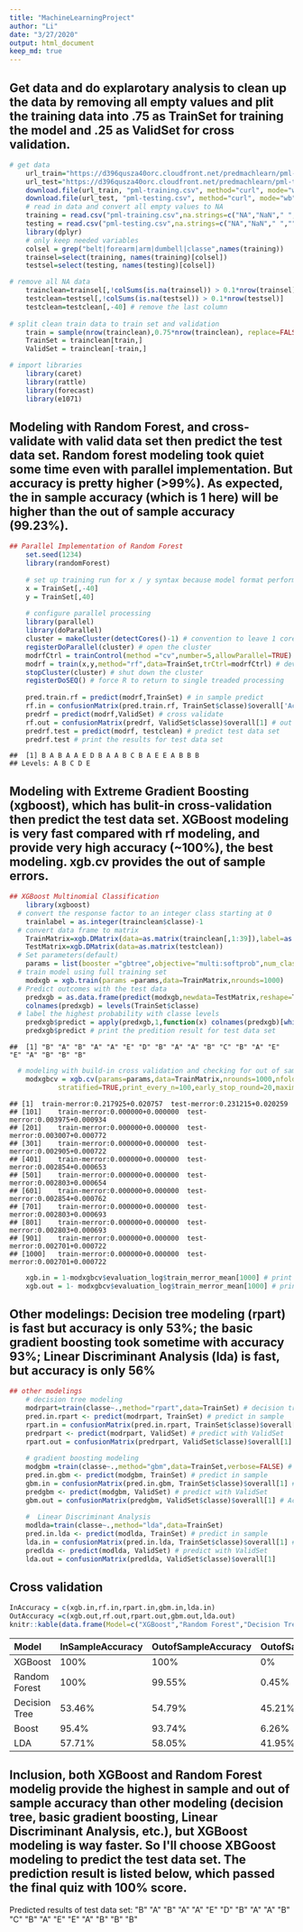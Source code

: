 ```yaml
---
title: "MachineLearningProject"
author: "Li"
date: "3/27/2020"
output: html_document
keep_md: true
---
```

## Get data and do explarotary analysis to clean up the data by removing all empty values and plit the training data into .75 as TrainSet for training the model and .25 as ValidSet for cross validation.

```r
# get data
    url_train="https://d396qusza40orc.cloudfront.net/predmachlearn/pml-training.csv"
    url_test="https://d396qusza40orc.cloudfront.net/predmachlearn/pml-testing.csv"
    download.file(url_train, "pml-training.csv", method="curl", mode="wb")
    download.file(url_test, "pml-testing.csv", method="curl", mode="wb")
    # read in data and convert all empty values to NA
    training = read.csv("pml-training.csv",na.strings=c("NA","NaN"," ",""))
    testing = read.csv("pml-testing.csv",na.strings=c("NA","NaN"," ",""))
    library(dplyr)
    # only keep needed variables
    colsel = grep("belt|forearm|arm|dumbell|classe",names(training))
    trainsel=select(training, names(training)[colsel])
    testsel=select(testing, names(testing)[colsel])

# remove all NA data   
    trainclean=trainsel[,!colSums(is.na(trainsel)) > 0.1*nrow(trainsel)] 
    testclean=testsel[,!colSums(is.na(testsel)) > 0.1*nrow(testsel)]
    testclean=testclean[,-40] # remove the last column
    
# split clean train data to train set and validation
    train = sample(nrow(trainclean),0.75*nrow(trainclean), replace=FALSE)
    TrainSet = trainclean[train,]
    ValidSet = trainclean[-train,]

# import libraries
    library(caret)
    library(rattle)
    library(forecast)
    library(e1071)
```

## Modeling with Random Forest, and cross-validate with valid data set then predict the test data set. Random forest modeling took quiet some time even with parallel implementation. But accuracy is pretty higher (>99%). As expected, the in sample accuracy (which is 1 here) will be higher than the out of sample accuracy (99.23%).

```r
## Parallel Implementation of Random Forest
    set.seed(1234)    
    library(randomForest)
    
    # set up training run for x / y syntax because model format performs poorly
    x = TrainSet[,-40]
    y = TrainSet[,40]
    
    # configure parallel processing
    library(parallel)
    library(doParallel)
    cluster = makeCluster(detectCores()-1) # convention to leave 1 core for OS
    registerDoParallel(cluster) # open the cluster
    modrfCtrl = trainControl(method ="cv",number=5,allowParallel=TRUE) # Configure trainControl object
    modrf = train(x,y,method="rf",data=TrainSet,trCtrl=modrfCtrl) # develop training model
    stopCluster(cluster) # shut down the cluster
    registerDoSEQ() # force R to return to single treaded processing
    
    pred.train.rf = predict(modrf,TrainSet) # in sample predict
    rf.in = confusionMatrix(pred.train.rf, TrainSet$classe)$overall['Accuracy'] # in sample accuracy
    predrf = predict(modrf,ValidSet) # cross validate      
    rf.out = confusionMatrix(predrf, ValidSet$classe)$overall[1] # out of sample accuracy
    predrf.test = predict(modrf, testclean) # predict test data set 
    predrf.test # print the results for test data set
```

```
##  [1] B A B A A E D B A A B C B A E E A B B B
## Levels: A B C D E
```

## Modeling with Extreme Gradient Boosting (xgboost), which has bulit-in cross-validation then predict the test data set. XGBoost modeling is very fast compared with rf modeling, and provide very high accuracy (~100%), the best modeling. xgb.cv provides the out of sample errors.

```r
## XGBoost Multinomial Classification
    library(xgboost)
  # convert the response factor to an integer class starting at 0
    trainlabel = as.integer(trainclean$classe)-1
  # convert data frame to matrix
    TrainMatrix=xgb.DMatrix(data=as.matrix(trainclean[,1:39]),label=as.matrix(trainlabel))
    TestMatrix=xgb.DMatrix(data=as.matrix(testclean))
  # Set parameters(default)
    params = list(booster ="gbtree",objective="multi:softprob",num_class=5,eval_metric="merror")
  # train model using full training set
    modxgb = xgb.train(params =params,data=TrainMatrix,nrounds=1000)
  # Predict outcomes with the test data
    predxgb = as.data.frame(predict(modxgb,newdata=TestMatrix,reshape=T))
    colnames(predxgb) = levels(TrainSet$classe)
  # label the highest probability with classe levels
    predxgb$predict = apply(predxgb,1,function(x) colnames(predxgb)[which.max(x)])
    predxgb$predict # print the predition result for test data set
```

```
##  [1] "B" "A" "B" "A" "A" "E" "D" "B" "A" "A" "B" "C" "B" "A" "E" "E" "A" "B" "B" "B"
```

```r
  # modeling with build-in cross validation and checking for out of sample error
    modxgbcv = xgb.cv(params=params,data=TrainMatrix,nrounds=1000,nfold=10,showsd=TRUE,
            stratified=TRUE,print_every_n=100,early_stop_round=20,maximize=FALSE,prediction=TRUE)
```

```
## [1]	train-merror:0.217925+0.020757	test-merror:0.231215+0.020259 
## [101]	train-merror:0.000000+0.000000	test-merror:0.003975+0.000934 
## [201]	train-merror:0.000000+0.000000	test-merror:0.003007+0.000772 
## [301]	train-merror:0.000000+0.000000	test-merror:0.002905+0.000722 
## [401]	train-merror:0.000000+0.000000	test-merror:0.002854+0.000653 
## [501]	train-merror:0.000000+0.000000	test-merror:0.002803+0.000654 
## [601]	train-merror:0.000000+0.000000	test-merror:0.002854+0.000762 
## [701]	train-merror:0.000000+0.000000	test-merror:0.002803+0.000693 
## [801]	train-merror:0.000000+0.000000	test-merror:0.002803+0.000693 
## [901]	train-merror:0.000000+0.000000	test-merror:0.002701+0.000722 
## [1000]	train-merror:0.000000+0.000000	test-merror:0.002701+0.000722
```

```r
    xgb.in = 1-modxgbcv$evaluation_log$train_merror_mean[1000] # print in sample accuracy
    xgb.out = 1- modxgbcv$evaluation_log$train_merror_mean[1000] # print out of sample accuracy
```

## Other modelings: Decision tree modeling (rpart) is fast but accuracy is only 53%; the basic gradient boosting took sometime with accuracy 93%; Linear Discriminant Analysis (lda) is fast, but accuracy is only 56%


```r
## other modelings
    # decision tree modeling
    modrpart=train(classe~.,method="rpart",data=TrainSet) # decision tree
    pred.in.rpart <- predict(modrpart, TrainSet) # predict in sample
    rpart.in = confusionMatrix(pred.in.rpart, TrainSet$classe)$overall[1] # in sample accuracy
    predrpart <- predict(modrpart, ValidSet) # predict with ValidSet
    rpart.out = confusionMatrix(predrpart, ValidSet$classe)$overall[1] # Accuracy check
    
    # gradient boosting modeling
    modgbm =train(classe~.,method="gbm",data=TrainSet,verbose=FALSE) # gradient boosting
    pred.in.gbm <- predict(modgbm, TrainSet) # predict in sample
    gbm.in = confusionMatrix(pred.in.gbm, TrainSet$classe)$overall[1] # in sample accuracy
    predgbm <- predict(modgbm, ValidSet) # predict with ValidSet 
    gbm.out = confusionMatrix(predgbm, ValidSet$classe)$overall[1] # Accuracy check
    
    #  Linear Discriminant Analysis
    modlda=train(classe~.,method="lda",data=TrainSet) 
    pred.in.lda <- predict(modlda, TrainSet) # predict in sample
    lda.in = confusionMatrix(pred.in.lda, TrainSet$classe)$overall[1] # in sample accuracy
    predlda <- predict(modlda, ValidSet) # predict with ValidSet
    lda.out = confusionMatrix(predlda, ValidSet$classe)$overall[1]
```

## Cross validation

```r
InAccuracy = c(xgb.in,rf.in,rpart.in,gbm.in,lda.in)
OutAccuracy =c(xgb.out,rf.out,rpart.out,gbm.out,lda.out)
knitr::kable(data.frame(Model=c("XGBoost","Random Forest","Decision Tree","Boost","LDA"), InSampleAccuracy=paste0(round(InAccuracy*100,2),"%"), OutofSampleAccuracy=paste0(round(OutAccuracy*100,2),"%"), OutofSampleError=paste0(round((1-OutAccuracy)*100,2),"%")))
```



|Model         |InSampleAccuracy |OutofSampleAccuracy |OutofSampleError |
|:-------------|:----------------|:-------------------|:----------------|
|XGBoost       |100%             |100%                |0%               |
|Random Forest |100%             |99.55%              |0.45%            |
|Decision Tree |53.46%           |54.79%              |45.21%           |
|Boost         |95.4%            |93.74%              |6.26%            |
|LDA           |57.71%           |58.05%              |41.95%           |

## Inclusion, both XGBoost and Random Forest modelig provide the highest in sample and out of sample accuracy than other modeling (decision tree, basic gradient boosting, Linear Discriminant Analysis, etc.), but XGBoost modeling is way faster. So I'll choose XBGoost modeling to predict the test data set. The prediction result is listed below, which passed the final quiz with 100% score.
Predicted results of test data set:
"B" "A" "B" "A" "A" "E" "D" "B" "A" "A" "B" "C" "B" "A" "E" "E" "A" "B" "B" "B"
